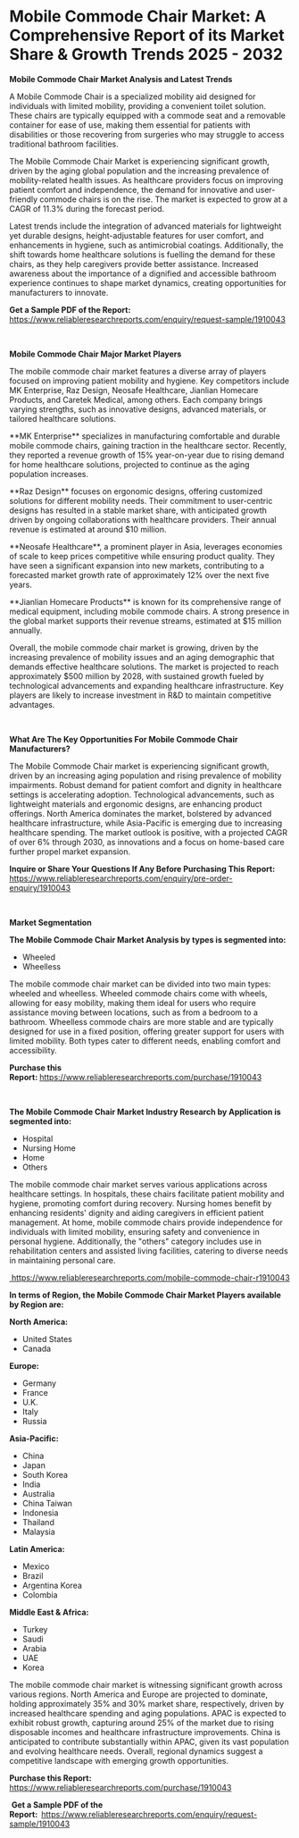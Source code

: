 <p><h1>Mobile Commode Chair Market: A Comprehensive Report of its Market Share & Growth Trends 2025 - 2032</h1></p><p><strong>Mobile Commode Chair Market Analysis and Latest Trends</strong></p>
<p><p>A Mobile Commode Chair is a specialized mobility aid designed for individuals with limited mobility, providing a convenient toilet solution. These chairs are typically equipped with a commode seat and a removable container for ease of use, making them essential for patients with disabilities or those recovering from surgeries who may struggle to access traditional bathroom facilities.</p><p>The Mobile Commode Chair Market is experiencing significant growth, driven by the aging global population and the increasing prevalence of mobility-related health issues. As healthcare providers focus on improving patient comfort and independence, the demand for innovative and user-friendly commode chairs is on the rise. The market is expected to grow at a CAGR of 11.3% during the forecast period. </p><p>Latest trends include the integration of advanced materials for lightweight yet durable designs, height-adjustable features for user comfort, and enhancements in hygiene, such as antimicrobial coatings. Additionally, the shift towards home healthcare solutions is fuelling the demand for these chairs, as they help caregivers provide better assistance. Increased awareness about the importance of a dignified and accessible bathroom experience continues to shape market dynamics, creating opportunities for manufacturers to innovate.</p></p>
<p><strong>Get a Sample PDF of the Report:&nbsp;</strong> <a href="https://www.reliableresearchreports.com/enquiry/request-sample/1910043?utm_campaign=2960&utm_medium=2&utm_source=Github&utm_content=ia&utm_term=13042025&utm_id=mobile-commode-chair">https://www.reliableresearchreports.com/enquiry/request-sample/1910043</a></p>
<p>&nbsp;</p>
<p><strong>Mobile Commode Chair Major Market Players</strong></p>
<p><p>The mobile commode chair market features a diverse array of players focused on improving patient mobility and hygiene. Key competitors include MK Enterprise, Raz Design, Neosafe Healthcare, Jianlian Homecare Products, and Caretek Medical, among others. Each company brings varying strengths, such as innovative designs, advanced materials, or tailored healthcare solutions.</p><p>**MK Enterprise** specializes in manufacturing comfortable and durable mobile commode chairs, gaining traction in the healthcare sector. Recently, they reported a revenue growth of 15% year-on-year due to rising demand for home healthcare solutions, projected to continue as the aging population increases.</p><p>**Raz Design** focuses on ergonomic designs, offering customized solutions for different mobility needs. Their commitment to user-centric designs has resulted in a stable market share, with anticipated growth driven by ongoing collaborations with healthcare providers. Their annual revenue is estimated at around $10 million.</p><p>**Neosafe Healthcare**, a prominent player in Asia, leverages economies of scale to keep prices competitive while ensuring product quality. They have seen a significant expansion into new markets, contributing to a forecasted market growth rate of approximately 12% over the next five years.</p><p>**Jianlian Homecare Products** is known for its comprehensive range of medical equipment, including mobile commode chairs. A strong presence in the global market supports their revenue streams, estimated at $15 million annually. </p><p>Overall, the mobile commode chair market is growing, driven by the increasing prevalence of mobility issues and an aging demographic that demands effective healthcare solutions. The market is projected to reach approximately $500 million by 2028, with sustained growth fueled by technological advancements and expanding healthcare infrastructure. Key players are likely to increase investment in R&D to maintain competitive advantages.</p></p>
<p>&nbsp;</p>
<p><strong>What Are The Key Opportunities For Mobile Commode Chair Manufacturers?</strong></p>
<p><p>The Mobile Commode Chair market is experiencing significant growth, driven by an increasing aging population and rising prevalence of mobility impairments. Robust demand for patient comfort and dignity in healthcare settings is accelerating adoption. Technological advancements, such as lightweight materials and ergonomic designs, are enhancing product offerings. North America dominates the market, bolstered by advanced healthcare infrastructure, while Asia-Pacific is emerging due to increasing healthcare spending. The market outlook is positive, with a projected CAGR of over 6% through 2030, as innovations and a focus on home-based care further propel market expansion.</p></p>
<p><strong>Inquire or Share Your Questions If Any Before Purchasing This Report:</strong> <a href="https://www.reliableresearchreports.com/enquiry/pre-order-enquiry/1910043?utm_campaign=2960&utm_medium=2&utm_source=Github&utm_content=ia&utm_term=13042025&utm_id=mobile-commode-chair">https://www.reliableresearchreports.com/enquiry/pre-order-enquiry/1910043</a></p>
<p>&nbsp;</p>
<p><strong>Market Segmentation</strong></p>
<p><strong>The Mobile Commode Chair Market Analysis by types is segmented into:</strong></p>
<p><ul><li>Wheeled</li><li>Wheelless</li></ul></p>
<p><p>The mobile commode chair market can be divided into two main types: wheeled and wheelless. Wheeled commode chairs come with wheels, allowing for easy mobility, making them ideal for users who require assistance moving between locations, such as from a bedroom to a bathroom. Wheelless commode chairs are more stable and are typically designed for use in a fixed position, offering greater support for users with limited mobility. Both types cater to different needs, enabling comfort and accessibility.</p></p>
<p><strong>Purchase this Report:&nbsp;</strong><a href="https://www.reliableresearchreports.com/purchase/1910043?utm_campaign=2960&utm_medium=2&utm_source=Github&utm_content=ia&utm_term=13042025&utm_id=mobile-commode-chair">https://www.reliableresearchreports.com/purchase/1910043</a></p>
<p>&nbsp;</p>
<p><strong>The Mobile Commode Chair Market Industry Research by Application is segmented into:</strong></p>
<p><ul><li>Hospital</li><li>Nursing Home</li><li>Home</li><li>Others</li></ul></p>
<p><p>The mobile commode chair market serves various applications across healthcare settings. In hospitals, these chairs facilitate patient mobility and hygiene, promoting comfort during recovery. Nursing homes benefit by enhancing residents' dignity and aiding caregivers in efficient patient management. At home, mobile commode chairs provide independence for individuals with limited mobility, ensuring safety and convenience in personal hygiene. Additionally, the "others" category includes use in rehabilitation centers and assisted living facilities, catering to diverse needs in maintaining personal care.</p></p>
<p><a href="https://www.reliableresearchreports.com/mobile-commode-chair-r1910043?utm_campaign=2960&utm_medium=2&utm_source=Github&utm_content=ia&utm_term=13042025&utm_id=mobile-commode-chair">&nbsp;https://www.reliableresearchreports.com/mobile-commode-chair-r1910043</a></p>
<p><strong>In terms of Region, the Mobile Commode Chair Market Players available by Region are:</strong></p>
<p>
    <p> <strong> North America: </strong>
        <ul>
            <li>United States</li>
            <li>Canada</li>
        </ul>
        </p> 
    <p> <strong> Europe: </strong>
        <ul>
            <li>Germany</li>
            <li>France</li>
            <li>U.K.</li>
            <li>Italy</li>
            <li>Russia</li>
        </ul>
        </p> 
    <p> <strong> Asia-Pacific: </strong>
        <ul>
            <li>China</li>
            <li>Japan</li>
            <li>South Korea</li>
            <li>India</li>
            <li>Australia</li>
            <li>China Taiwan</li>
            <li>Indonesia</li>
            <li>Thailand</li>
            <li>Malaysia</li>
        </ul>
        </p> 
    <p> <strong> Latin America: </strong>
        <ul>
            <li>Mexico</li>
            <li>Brazil</li>
            <li>Argentina Korea</li>
            <li>Colombia</li>
        </ul>
        </p> 
    <p> <strong> Middle East & Africa: </strong>
        <ul>
            <li>Turkey</li>
            <li>Saudi</li>
            <li>Arabia</li>
            <li>UAE</li>
            <li>Korea</li>
        </ul>
    </p>
    </p>
<p><p>The mobile commode chair market is witnessing significant growth across various regions. North America and Europe are projected to dominate, holding approximately 35% and 30% market share, respectively, driven by increased healthcare spending and aging populations. APAC is expected to exhibit robust growth, capturing around 25% of the market due to rising disposable incomes and healthcare infrastructure improvements. China is anticipated to contribute substantially within APAC, given its vast population and evolving healthcare needs. Overall, regional dynamics suggest a competitive landscape with emerging growth opportunities.</p></p>
<p><strong>Purchase this Report: </strong><a href="https://www.reliableresearchreports.com/purchase/1910043?utm_campaign=2960&utm_medium=2&utm_source=Github&utm_content=ia&utm_term=13042025&utm_id=mobile-commode-chair">https://www.reliableresearchreports.com/purchase/1910043</a></p>
<p>&nbsp;<strong>Get a Sample PDF of the Report:&nbsp;&nbsp;</strong><a href="https://www.reliableresearchreports.com/enquiry/request-sample/1910043?utm_campaign=2960&utm_medium=2&utm_source=Github&utm_content=ia&utm_term=13042025&utm_id=mobile-commode-chair">https://www.reliableresearchreports.com/enquiry/request-sample/1910043</a></p>
<p><strong></strong></p>
<p><p></p><p></p><p></p></p>